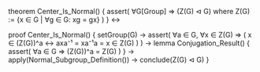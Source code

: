 theorem Center_Is_Normal() {
  assert(
    ∀G[Group] ⇒ (Z(G) ⊲ G)
  where
    Z(G) := {x ∈ G | ∀g ∈ G: xg = gx}
  )
} ↔

proof Center_Is_Normal() {
  setGroup(G) →
  assert(
    ∀a ∈ G, ∀x ∈ Z(G) ⇒ (
      x ∈ (Z(G))^a ↔ axa⁻¹ = xa⁻¹a = x ∈ Z(G)
    )
  ) →
  lemma Conjugation_Result() {
    assert(
      ∀a ∈ G ⇒ (Z(G))^a = Z(G)
    )
  } →
  apply(Normal_Subgroup_Definition()) →
  conclude(Z(G) ⊲ G)
}